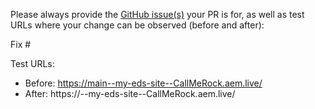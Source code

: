 Please always provide the [GitHub issue(s)](../issues) your PR is for, as well as test URLs where your change can be observed (before and after):

Fix #<gh-issue-id>

Test URLs:
- Before: https://main--my-eds-site--CallMeRock.aem.live/
- After: https://<branch>--my-eds-site--CallMeRock.aem.live/
